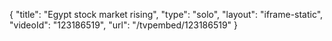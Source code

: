 {
    "title": "Egypt stock market rising",
    "type": "solo",
    "layout": "iframe-static",
    "videoId": "123186519",
    "url": "\/tvpembed\/123186519"
}